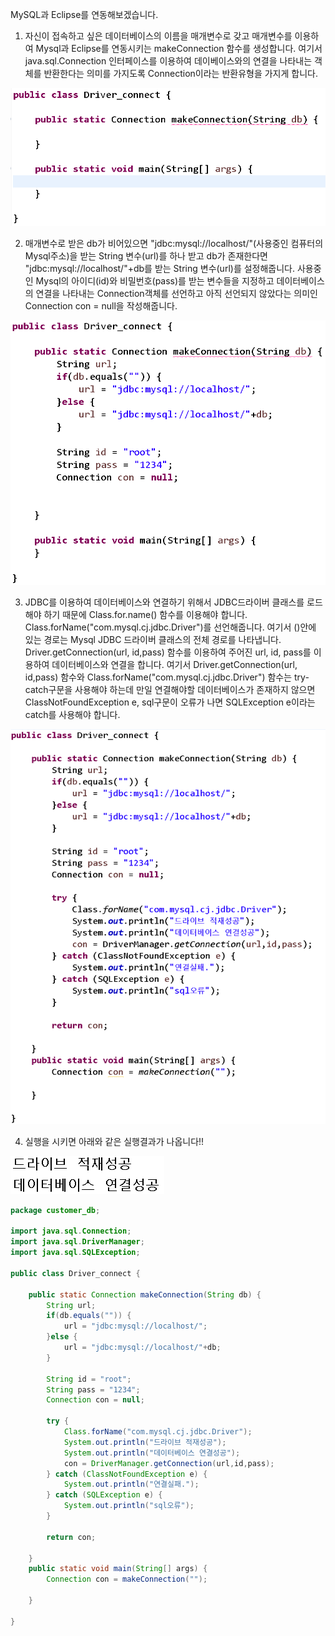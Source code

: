 MySQL과 Eclipse를 연동해보겠습니다.

1. 자신이 접속하고 싶은 데이터베이스의 이름을 매개변수로 갖고 매개변수를 이용하여 Mysql과 Eclipse를 연동시키는 makeConnection 함수를 생성합니다. 여기서 java.sql.Connection 인터페이스를 이용하여 데이베이스와의 연결을 나타내는 객체를 반환한다는 의미를 가지도록 Connection이라는 반환유형을 가지게 합니다.

![실행 결과](https://github.com/junhyeok1667/JDBC-PROJECT-insurance-/blob/main/Day1-1.png)

2. 매개변수로 받은 db가 비어있으면 "jdbc:mysql://localhost/"(사용중인 컴퓨터의 Mysql주소)을 받는 String 변수(url)를 하나 받고 db가 존재한다면 "jdbc:mysql://localhost/"+db를 받는 String 변수(url)를 설정해줍니다.
사용중인 Mysql의 아이디(id)와 비밀번호(pass)를 받는 변수들을 지정하고 데이터베이스의 연결을 나타내는 Connection객체를 선언하고 아직 선언되지 않았다는 의미인 Connection con = null을 작성해줍니다.

![실행 결과](https://github.com/junhyeok1667/JDBC-PROJECT-insurance-/blob/main/Day1-2.png)

3. JDBC를 이용하여 데이터베이스와 연결하기 위해서 JDBC드라이버 클래스를 로드해야 하기 때문에 Class.for.name() 함수를 이용해야 합니다. Class.forName("com.mysql.cj.jdbc.Driver")를 선언해줍니다. 여기서 ()안에 있는 경로는 Mysql JDBC 드라이버 클래스의 전체 경로를 나타냅니다.
Driver.getConnection(url, id,pass) 함수를 이용하여 주어진 url, id, pass를 이용하여 데이터베이스와 연결을 합니다.
여기서 Driver.getConnection(url, id,pass) 함수와  Class.forName("com.mysql.cj.jdbc.Driver") 함수는 try-catch구문을 사용해야 하는데 만일 연결해야할 데이터베이스가 존재하지 않으면 ClassNotFoundException e, sql구문이 오류가 나면 SQLException e이라는 catch를 사용해야 합니다.

![실행 결과](https://github.com/junhyeok1667/JDBC-PROJECT-insurance-/blob/main/Day1-3.png)

4. 실행을 시키면 아래와 같은 실행결과가 나옵니다!!

![실행 결과](https://github.com/junhyeok1667/JDBC-PROJECT-insurance-/blob/main/Day1-4.png)




```java
package customer_db;

import java.sql.Connection;
import java.sql.DriverManager;
import java.sql.SQLException;

public class Driver_connect {
	
	public static Connection makeConnection(String db) {
		String url;
		if(db.equals("")) {
			url = "jdbc:mysql://localhost/";
		}else {
			url = "jdbc:mysql://localhost/"+db;
		}
		
		String id = "root";
		String pass = "1234";
		Connection con = null;
		
		try {
			Class.forName("com.mysql.cj.jdbc.Driver");
			System.out.println("드라이브 적재성공");
			System.out.println("데이터베이스 연결성공");
			con = DriverManager.getConnection(url,id,pass);
		} catch (ClassNotFoundException e) {
			System.out.println("연결실패.");
		} catch (SQLException e) {
			System.out.println("sql오류");
		}
		
		return con;
		
	}
	public static void main(String[] args) {
		Connection con = makeConnection("");

	}

}
